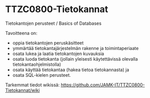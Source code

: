 # TTZC0800-Tietokannat
Tietokantojen perusteet / Basics of Databases

Tavoitteena on:
- oppia tietokantojen peruskäsitteet
- ymmärtää tietokantajärjestelmän rakenne ja toimintaperiaate
- osata lukea ja laatia tietokantojen kuvauksia
- osata luoda tietokanta (jollain yleisesti käytettävissä olevalla tietokantaohjelmistolla)
- osata käyttää tietokantaa (hakea tietoa tietokannasta) ja 
- osata SQL-kielen perusteet.

Tarkemmat tiedot wikissä: https://github.com/JAMK-IT/TTZC0800-Tietokannat/wiki
